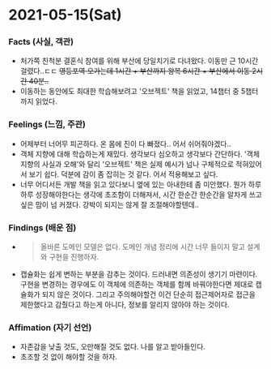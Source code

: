 # 2021-05-15\(Sat\)

### Facts \(사실, 객관\)

* 처가쪽 친척분 결혼식 참여를 위해 부산에 당일치기로 다녀왔다. 이동만 근 10시간 걸렸다..ㄷㄷ ~~영등포역 오가는데 1시간 + 부산까지 왕복 6시간 + 부산에서 이동 2시간 40분..~~
* 이동하는 동안에도 최대한 학습해보려고 '오브젝트' 책을 읽었고, 14챕터 중 5챕터까지 읽었다.

### Feelings \(느낌, 주관\)

* 어제부터 너어무 피곤하다. 온 몸에 진이 다 빠졌다.. 어서 쉬어줘야겠다..
* 객체 지향에 대해 학습하는게 재밌다. 생각보다 심오하고 생각보다 간단하다. '객체 지향의 사실과 오해'와 달리 '오브젝트' 책은 실제 예시가 넘나 구체적으로 적혀있어서 보기 쉽다. 덕분에 감이 좀 잡히는 것 같다. 어서 적용해보고 싶다.
* 너무 어디서든 개발 책을 읽고 있다보니 옆에 있는 아내한테 좀 미안했다. 뭔가 하루하루 성장해야한다는 생각에 초조함이 더해져서, 시간 한순간 한순간을 알차게 쓰고 싶은 맘이 넘 커졌다. 강박이 되지는 않게 잘 조절해야할텐데..

### Findings \(배운 점\)

* > 올바른 도메인 모델은 없다. 도메인 개념 정리에 시간 너무 들이지 말고 설계와 구현을 진행하자.
* 캡슐화는 쉽게 변하는 부분을 감추는 것이다. 드러내면 의존성이 생기기 마련이다. 구현을 변경하는 경우에도 이 객체에 의존하는 객체를 함께 바꿔야한다면 제대로 캡슐화가 되지 않은 것이다. 그리고 주의해야할건 이건 단순히 접근제어자로 접근을 제한했다고 감췄다고 하는게 아니다, 정보를 알리지 않아야 하는 것이다.

### Affimation \(자기 선언\)

* 자존감을 낮출 것도, 오만해질 것도 없다. 나를 알고 받아들인다.
* 초조할 것 없이 해야할 것을 하자.

